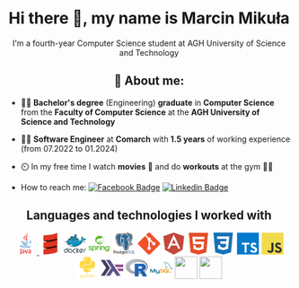 <h1 align="center" > Hi there 👋, my name is Marcin Mikuła </h1>
<p align="center" > I'm a fourth-year Computer Science student at AGH University of Science and Technology </p>

<h2 align="center">👨 About me:</h2>

 - 👨‍🎓 **Bachelor's degree** (Engineering) **graduate** in **Computer Science** from the **Faculty of Computer Science** at the **AGH University of Science and Technology**
 
 - 👨‍💻 **Software Engineer** at **Comarch** with **1.5 years** of working experience (from 07.2022 to 01.2024)

 - ⏲️ In my free time I watch **movies** 🎥 and do **workouts** at the gym 🏋️‍♂️

 - How to reach me: [![Facebook Badge](https://img.shields.io/badge/-MMikuła-blue?style=flat&logo=Facebook&logoColor=white)](https://www.facebook.com/profile.php?id=100001875384119) [![Linkedin Badge](https://img.shields.io/badge/-mmikula-blue?style=flat&logo=Linkedin&logoColor=white)](https://www.linkedin.com/in/mmikula/)

   
<h2 align="center"> Languages and technologies I worked with </h2>

<p align="center"> 
  <a href="www.java.com" target="_blank"> <img src="https://github.com/devicons/devicon/blob/master/icons/java/java-original-wordmark.svg" width="40" height="40"/> </a> 
  <a target="_blank"> <img src="https://github.com/devicons/devicon/blob/master/icons/scala/scala-original.svg" width="40" height="40"/> </a> 
  <a target="_blank"> <img src="https://github.com/devicons/devicon/blob/master/icons/docker/docker-original-wordmark.svg" width="40" height="40"/> </a> 
  <a target="_blank"> <img src="https://github.com/devicons/devicon/blob/master/icons/spring/spring-original-wordmark.svg" width="40" height="40"/> </a> 
  <a target="_blank"> <img src="https://github.com/devicons/devicon/blob/master/icons/postgresql/postgresql-original-wordmark.svg" width="40" height="40"/> </a> 
  <a target="_blank"> <img src="https://github.com/devicons/devicon/blob/master/icons/git/git-plain.svg" width="40" height="40"/> </a> 
  <a target="_blank"> <img src="https://github.com/devicons/devicon/blob/master/icons/angularjs/angularjs-plain.svg" width="40" height="40"/></a> 
  <a target="_blank"> <img src="https://github.com/devicons/devicon/blob/master/icons/html5/html5-plain.svg" width="40" height="40"/> </a> 
  <a target="_blank"> <img src="https://github.com/devicons/devicon/blob/master/icons/css3/css3-plain.svg" width="40" height="40"/> </a> 
  <a target="_blank"> <img src="https://github.com/devicons/devicon/blob/master/icons/typescript/typescript-plain.svg" width="40" height="40"/> </a> 
  <a target="_blank"> <img src="https://github.com/devicons/devicon/blob/master/icons/javascript/javascript-original.svg" width="40" height="40"/> </a> 
  <a target="_blank"> <img src="https://github.com/devicons/devicon/blob/master/icons/python/python-plain-wordmark.svg" width="40" height="40"/> </a> 
  <a target="_blank"> <img src="https://github.com/devicons/devicon/blob/master/icons/haskell/haskell-original.svg" width="40" height="40"/> </a> 
  <a target="_blank"> <img src="https://github.com/devicons/devicon/blob/master/icons/r/r-original.svg" width="40" height="40"/> </a> 
  <a target="_blank"> <img src="https://github.com/devicons/devicon/blob/master/icons/mysql/mysql-original-wordmark.svg" width="40" height="40"/> </a> 
  <a target="_blank"> <img src="https://github.com/isocpp/logos/blob/master/cpp_logo.svg" width="40" height="40"/> </a> 
  <a target="_blank"> <img src="https://user-images.githubusercontent.com/11306104/28999421-69312b92-7a03-11e7-9268-a1a8756b5442.png" width="40" height="40"/> </a> 
</p>


